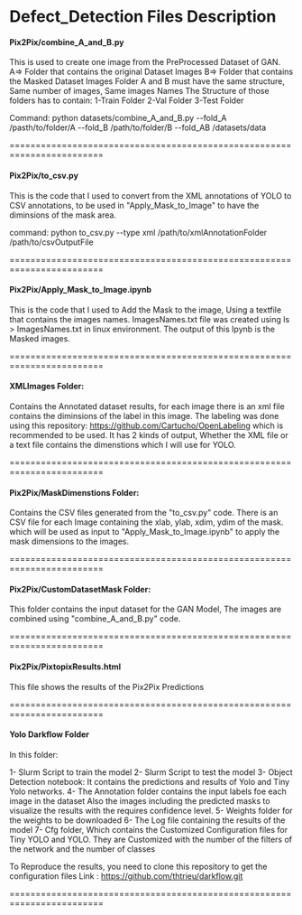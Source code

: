 # Defect_Detection Files Description

#### Pix2Pix/combine_A_and_B.py

This is used to create one image from the PreProcessed Dataset of GAN.
A=> Folder that contains the original Dataset Images
B=> Folder that contains the Masked Dataset Images
Folder A and B must have the same structure, Same number of images, Same images Names
The Structure of those folders has to contain:
1-Train Folder
2-Val Folder
3-Test Folder

Command:
python datasets/combine_A_and_B.py --fold_A /pasth/to/folder/A --fold_B /path/to/folder/B --fold_AB /datasets/data

========================================================================

#### Pix2Pix/to_csv.py

This is the code that I used to convert from the XML annotations of YOLO to CSV annotations, to be used in "Apply_Mask_to_Image" to have the diminsions of the mask area.


command:
python to_csv.py --type xml /path/to/xmlAnnotationFolder /path/to/csvOutputFile

========================================================================

#### Pix2Pix/Apply_Mask_to_Image.ipynb

This is the code that I used to Add the Mask to the image, Using a textfile that contains the images names.
ImagesNames.txt file was created using ls > ImagesNames.txt in linux environment.
The output of this Ipynb is the Masked images.

========================================================================

#### XMLImages Folder:

Contains the Annotated dataset results, for each image there is an xml file contains the diminsions of the label in this image.
The labeling was done using this repository: https://github.com/Cartucho/OpenLabeling which is recommended to be used. It has 2 kinds of output, Whether the XML file or a text file contains the dimenstions which I will use for YOLO.

========================================================================

#### Pix2Pix/MaskDimenstions Folder:

Contains the CSV files generated from the "to_csv.py" code.
There is an CSV file for each Image containing the xlab, ylab, xdim, ydim of the mask.
which will be used as input to "Apply_Mask_to_Image.ipynb" to apply the mask dimensions to the images.

========================================================================

#### Pix2Pix/CustomDatasetMask Folder:

This folder contains the input dataset for the GAN Model, The images are combined using "combine_A_and_B.py" code.

========================================================================

#### Pix2Pix/PixtopixResults.html

This file shows the results of the Pix2Pix Predictions 

========================================================================

#### Yolo Darkflow Folder

In this folder:

1- Slurm Script to train the model
2- Slurm Script to test the model
3- Object Detection notebook: It contains the predictions and results of Yolo and Tiny Yolo networks.
4- The Annotation folder contains the input labels foe each image in the dataset
Also the images including the predicted masks to visualize the results with the requires confidence level.
5- Weights folder for the weights to be downloaded 
6- The Log file containing the results of the model
7- Cfg folder, Which contains the Customized Configuration files for Tiny YOLO and YOLO. 
They are Customized with the number of the filters of the network and the number of classes

To Reproduce the results, you need to clone this repository to get the configuration files
Link : https://github.com/thtrieu/darkflow.git

========================================================================

